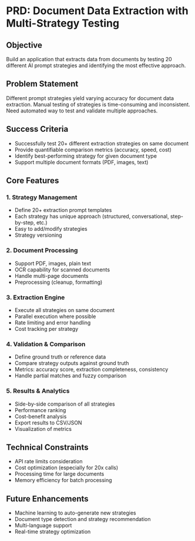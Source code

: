 # PRD: Document Data Extraction with Multi-Strategy Testing

## Objective
Build an application that extracts data from documents by testing 20 different AI prompt strategies and identifying the most effective approach.

## Problem Statement
Different prompt strategies yield varying accuracy for document data extraction. Manual testing of strategies is time-consuming and inconsistent. Need automated way to test and validate multiple approaches.

## Success Criteria
- Successfully test 20+ different extraction strategies on same document
- Provide quantifiable comparison metrics (accuracy, speed, cost)
- Identify best-performing strategy for given document type
- Support multiple document formats (PDF, images, text)

## Core Features

### 1. Strategy Management
- Define 20+ extraction prompt templates
- Each strategy has unique approach (structured, conversational, step-by-step, etc.)
- Easy to add/modify strategies
- Strategy versioning

### 2. Document Processing
- Support PDF, images, plain text
- OCR capability for scanned documents
- Handle multi-page documents
- Preprocessing (cleanup, formatting)

### 3. Extraction Engine
- Execute all strategies on same document
- Parallel execution where possible
- Rate limiting and error handling
- Cost tracking per strategy

### 4. Validation & Comparison
- Define ground truth or reference data
- Compare strategy outputs against ground truth
- Metrics: accuracy score, extraction completeness, consistency
- Handle partial matches and fuzzy comparison

### 5. Results & Analytics
- Side-by-side comparison of all strategies
- Performance ranking
- Cost-benefit analysis
- Export results to CSV/JSON
- Visualization of metrics

## Technical Constraints
- API rate limits consideration
- Cost optimization (especially for 20x calls)
- Processing time for large documents
- Memory efficiency for batch processing

## Future Enhancements
- Machine learning to auto-generate new strategies
- Document type detection and strategy recommendation
- Multi-language support
- Real-time strategy optimization
